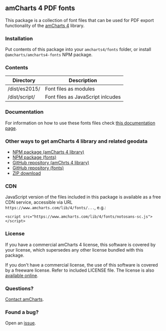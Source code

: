 ## amCharts 4 PDF fonts

This package is a collection of font files that can be used for PDF export
functionality of the [amCharts 4](https://www.amcharts.com/javascript-charts/) library.


### Installation

Put contents of this package into your `amcharts4/fonts` folder, or install
`@amcharts/amcharts4-fonts` NPM package.


### Contents

|Directory|Description|
|---------|-----------|
|/dist/es2015/|Font files as modules|
|/dist/script/|Font files as JavaScript inlcudes|


### Documentation

For information on how to use these fonts files check [this documentation page](https://www.amcharts.com/docs/v4/tutorials/using-pdf-export-fonts/).


### Other ways to get amCharts 4 library and related geodata

* [NPM package (amCharts 4 library)](https://www.npmjs.com/package/@amcharts/amcharts4)
* [NPM package (fonts)](https://www.npmjs.com/package/@amcharts/amcharts4-fonts)
* [GitHub repository (amChrts 4 library)](https://github.com/amcharts/amcharts4)
* [GitHub repository (fonts)](https://github.com/amcharts/amcharts4-fonts)
* [ZIP download](https://www.amcharts.com/download/)


### CDN

JavaScript version of the files included in this package is available as a free
CDN service, accessible via URL `https://www.amcharts.com/lib/4/fonts/...`,
e.g.:

```
<script src="https://www.amcharts.com/lib/4/fonts/notosans-sc.js"></script>
```


### License

If you have a commercial amCharts 4 license, this software is covered by your
license, which supersedes any other license bundled with this package.

If you don't have a commercial license, the use of this software is covered by
a freeware license. Refer to included LICENSE file. The license is also
[available online](https://github.com/amcharts/amcharts4/blob/master/dist/script/LICENSE).


### Questions?

[Contact amCharts](mailto:contact@amcharts.com).


### Found a bug?

Open an [issue](https://github.com/amcharts/amcharts4/issues).